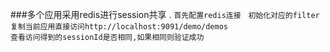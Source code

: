 ###多个应用采用redis进行session共享 . 
`首先配置redis连接`  
`初始化对应的filter`  
`复制当前应用直接访问http://localhost:9091/demo/demos`  
`查看访问得到的sessionId是否相同,如果相同则验证成功`  
